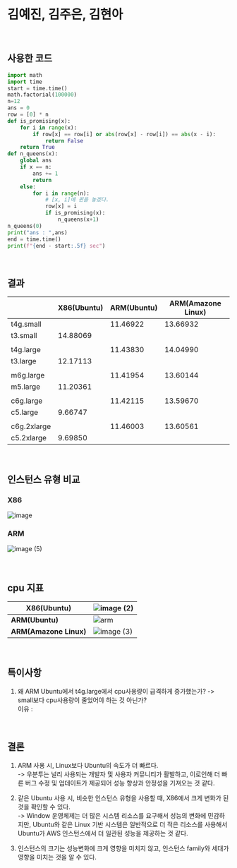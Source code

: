 # 김예진, 김주은, 김현아  
<br>

## 사용한 코드
```python
import math
import time
start = time.time()
math.factorial(100000)
n=12
ans = 0
row = [0] * n
def is_promising(x):
    for i in range(x):
        if row[x] == row[i] or abs(row[x] - row[i]) == abs(x - i):
            return False
    return True
def n_queens(x):
    global ans
    if x == n:
        ans += 1
        return
    else:
        for i in range(n):
            # [x, i]에 퀸을 놓겠다.
            row[x] = i
            if is_promising(x):
                n_queens(x+1)
n_queens(0)
print("ans : ",ans)
end = time.time()
print(f"{end - start:.5f} sec")
```
<br>

## 결과 
|             	| X86(Ubuntu)      	| ARM(Ubuntu)      	| ARM(Amazone Linux) 	|
|-------------	|----------	|----------	|------------	|
| t4g.small   	|          	| 11.46922 	| 13.66932   	|
| t3.small    	| 14.88069 	|          	|            	|
|	|	|	||
| t4g.large   	|          	| 11.43830 	| 14.04990   	|
| t3.large    	| 12.17113 	|          	|            	|
|	|	|	||
| m6g.large   	|          	| 11.41954 	| 13.60144   	|
| m5.large    	| 11.20361 	|          	|            	|
|	|	|	||
| c6g.large   	|          	| 11.42115 	| 13.59670   	|
| c5.large    	| 9.66747  	|          	|            	|
|	|	|	||
| c6g.2xlarge 	|          	| 11.46003 	| 13.60561   	|
| c5.2xlarge  	| 9.69850  	|          	|            	|
<br>


## 인스턴스 유형 비교
### X86
![image](https://github.com/koorukuroo/pda_4th/assets/92364973/fac04d1b-ec07-412d-9fb9-cd7ea5e4ad24)
### ARM
![image (5)](https://github.com/koorukuroo/pda_4th/assets/92364973/62703b5d-7ff7-4f01-9e2a-e9852e72257f)  
<br><br>

## cpu 지표

|  X86(Ubuntu)    	| ![image (2)](https://github.com/koorukuroo/pda_4th/assets/92364973/158bfc33-7c8c-4795-adda-cae6b47abcbb) 	|
|--------------------	|----------------------------------------------------------------------------------------------------------	|
| **ARM(Ubuntu)**                	| ![arm](https://github.com/koorukuroo/pda_4th/assets/92364973/bcd9cda3-1a4b-4acc-ad63-de5a34cad20c)       	|
| **ARM(Amazone Linux)** 	| ![image (3)](https://github.com/koorukuroo/pda_4th/assets/92364973/a63ae31a-4f77-454e-8c58-46c6d2008254) 	|
<br>

## 특이사항
1. 왜 ARM Ubuntu에서 t4g.large에서 cpu사용량이 급격하게 증가했는가?
   -> small보다 cpu사용량이 줄었어야 하는 것 아닌가? <br>
이유 : 
<br>

## 결론
1. ARM 사용 시, Linux보다 Ubuntu의 속도가 더 빠르다.  
  -> 우분투는 널리 사용되는 개발자 및 사용자 커뮤니티가 활발하고, 이로인해 더 빠른 버그 수정 및 업데이트가 제공되어 성능 향상과 안정성을 기져오는 것 같다. <br>

2. 같은 Ubuntu 사용 시, 비슷한 인스턴스 유형을 사용할 때, X86에서 크게 변화가 된 것을 확인할 수 있다.  
  -> Window 운영체제는 더 많은 시스템 리소스를 요구해서 성능의 변화에 민감하지만, Ubuntu와 같은 Linux 기반 시스템은 일반적으로 더 적은 리소스를 사용해서 Ubuntu가 AWS 인스턴스에서 더 일관된 성능을 제공하는 것 같다.<br>

3. 인스턴스의 크기는 성능변화에 크게 영향을 미치지 않고, 인스턴스 family와 세대가 영향을 미치는 것을 알 수 있다. <br>

